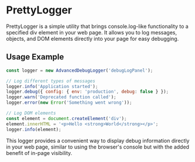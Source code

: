 # PrettyLogger

PrettyLogger is a simple utility that brings console.log-like functionality to a specified div element in your web page. It allows you to log messages, objects, and DOM elements directly into your page for easy debugging.

## Usage Example

```javascript
const logger = new AdvancedDebugLogger('debugLogPanel');

// Log different types of messages
logger.info('Application started');
logger.debug({ config: { env: 'production', debug: false } });
logger.warn('Deprecated function called');
logger.error(new Error('Something went wrong'));

// Log DOM elements
const element = document.createElement('div');
element.innerHTML = '<p>Hello <strong>World</strong></p>';
logger.info(element);
```

This logger provides a convenient way to display debug information directly in your web page, similar to using the browser's console but with the added benefit of in-page visibility.
